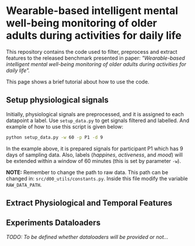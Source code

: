 # Wearable-based intelligent mental well-being monitoring of older adults during activities for daily life

This repository contains the code used to filter, preprocess and extract features to the released benchmark presented 
in paper: *"Wearable-based intelligent mental well-being monitoring of older adults during activities for daily life".*

This page shows a brief tutorial about how to use the code.

## Setup physiological signals
Initially, physiological signals are preprocessed, and it is assigned to each datapoint a label. Use `setup_data.py` to 
get signals filtered and labelled. And example of how to use this script is given below: 
  ```sh
  python setup_data.py -w 60 -p P1 -d 9
  ```
In the example above, it is prepared signals for participant P1 which has 9 days of sampling data. Also, labels 
(_happines_, _activeness_, and _mood_) will be extended within a window of 60 minutes (this is set by parameter `-w`).

**NOTE:** Remember to change the path to raw data. This path can be changed in: `src/d00_utils/constants.py`. Inside this 
file modify the variable `RAW_DATA_PATH`. 
## Extract Physiological and Temporal Features 


## Experiments Dataloaders 
 *TODO: To be defined whether dataloaders will be provided or not...*

